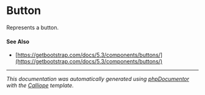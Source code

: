 # Button

Represents a button.

#### See Also

- [https://getbootstrap.com/docs/5.3/components/buttons/](https://getbootstrap.com/docs/5.3/components/buttons/)

---

*This documentation was automatically generated using [phpDocumentor](http://www.phpdoc.org/) with the [Calliope](https://github.com/DaphneWebFramework/Calliope) template.*
